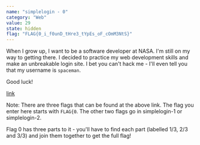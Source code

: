 ```yaml
---
name: "simplelogin - 0"
category: "Web"
value: 29
state: hidden
flag: "FLAG{0_i_f0unD_tHre3_tYpEs_oF_cOmM3NtS}"
---
```


When I grow up, I want to be a software developer at NASA. I'm still on my way to getting there. I decided to practice my web development skills and make an unbreakable login site. I bet you can't hack me - I'll even tell you that my username is `spaceman`.

Good luck!

[link](https://chal.compclub.xyz)

Note: There are three flags that can be found at the above link. The flag you enter here starts with `FLAG{0`. The other two flags go in simplelogin-1 or simplelogin-2. 

Flag 0 has three parts to it - you'll have to find each part (labelled 1/3, 2/3 and 3/3) and join them together to get the full flag!
